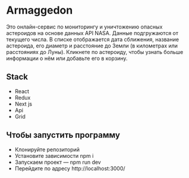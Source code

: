 # Armaggedon

Это онлайн-сервис по мониторингу и уничтожению опасных астероидов на основе данных API NASA. Данные подгружаются от текущего числа. В списке отображается дата сближения, название астероида, его диаметр и расстояние до Земли (в километрах или расстояниях до Луны). Кликнете по астероиду, чтобы узнать больше информации о нём или добавьте его в корзину.

## Stack
+ React
+ Redux
+ Next js
+ Api
+ Grid

## Чтобы запустить программу
+ Клонируйте репозиторий
+ Установите зависимости npm i
+ Запускаем проект — npm run dev
+ Перейдите по адресу http://localhost:3000/